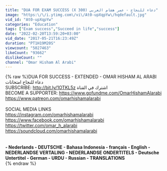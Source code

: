 ```yaml
---
title: "DUA FOR EXAM SUCCESS (X 300) دعاء للنجاح - عمر هشام العربي"
image: "https:\/\/i.ytimg.com\/vi\/At0-upXqpYw\/hqdefault.jpg"
vid_id: "At0-upXqpYw"
categories: "Education"
tags: ["Exam success","Succeed in life","success"]
date: "2022-02-20T13:59:20+03:00"
vid_date: "2017-05-21T16:23:49Z"
duration: "PT1H19M20S"
viewcount: "5027463"
likeCount: "93662"
dislikeCount: ""
channel: "Omar Hisham Al Arabi"
---
```

{% raw %}DUA FOR SUCCESS - EXTENDED - OMAR HISHAM AL ARABI دعاء للنجاح امتحانات<br />SUBSCRIBE: <a rel="nofollow" target="blank" href="http://bit.ly/1OTKL5z">http://bit.ly/1OTKL5z</a> اشترك في القناة<br />BECOME A SUPPORTER: <a rel="nofollow" target="blank" href="https://www.gofundme.com/OmarHishamAlarabi">https://www.gofundme.com/OmarHishamAlarabi</a><br /><a rel="nofollow" target="blank" href="https://www.patreon.com/omarhishamalarabi">https://www.patreon.com/omarhishamalarabi</a><br /><br />SOCIAL MEDIA LINKS<br /><a rel="nofollow" target="blank" href="https://instagram.com/omarhishamalarabi">https://instagram.com/omarhishamalarabi</a><br /><a rel="nofollow" target="blank" href="https://www.facebook.com/omarhishamalarabi">https://www.facebook.com/omarhishamalarabi</a><br /><a rel="nofollow" target="blank" href="https://twitter.com/omar_h_alarabi">https://twitter.com/omar_h_alarabi</a><br /><a rel="nofollow" target="blank" href="https://soundcloud.com/omarhishamalarabi">https://soundcloud.com/omarhishamalarabi</a><br /><br />____________________________________________________________________<br /> - Nederlands - DEUTSCHE - Bahasa Indonesia - français - English - NEDERLANDSE VERTALING - NEDERLANDSE ONDERTITELS - Deutsche Untertitel - German - URDU - Russian - TRANSLATIONS<br />____________________________________________________________________{% endraw %}
